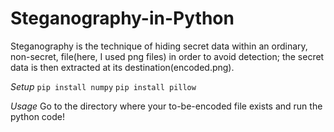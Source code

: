 # Steganography-in-Python
Steganography is the technique of hiding secret data within an ordinary, non-secret, file(here, I used png files) in order to avoid detection; the secret data is then extracted at its destination(encoded.png).

*Setup*
`pip install numpy`
`pip install pillow`

*Usage*
Go to the directory where your to-be-encoded file exists and run the python code!